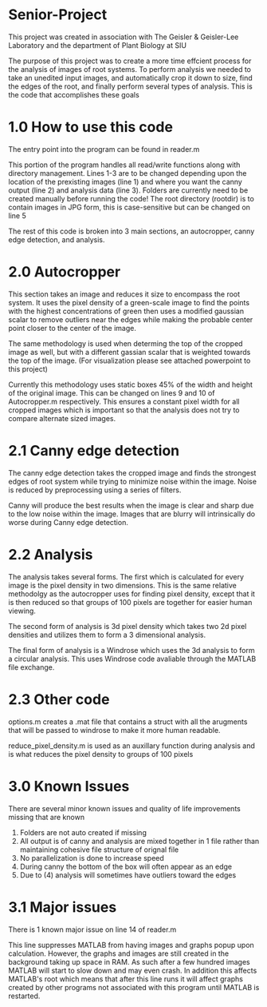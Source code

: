 # **Senior-Project**

This project was created in association with The Geisler & Geisler-Lee Laboratory and the department of Plant Biology at SIU

The purpose of this project was to create a more time effcient process for the analysis of images of root systems.  To perform analysis we needed to take an unedited input images, and automatically crop it down to size, find the edges of the root, and finally perform several types of analysis.  This is the code that accomplishes these goals

# 1.0 How to use this code

The entry point into the program can be found in reader.m

This portion of the program handles all read/write functions along with directory management.  Lines 1-3 are to be changed depending upon the location of the prexisting images (line 1) and where you want the canny output (line 2) and analysis data (line 3).  Folders are currently need to be created manually before running the code!  The root directory (rootdir) is to contain images in JPG form, this is case-sensitive but can be changed on line 5

The rest of this code is broken into 3 main sections, an autocropper, canny edge detection, and analysis.

# 2.0 Autocropper

This section takes an image and reduces it size to encompass the root system.  It uses the pixel density of a green-scale image to find the points with the highest concentrations of green then uses a modified gaussian scalar to remove outliers near the edges while making the probable center point closer to the center of the image.

The same methodology is used when determing the top of the cropped image as well, but with a different gassian scalar that is weighted towards the top of the image.  (For visualization please see attached powerpoint to this project)

Currently this methodology uses static boxes 45% of the width and height of the original image. This can be changed on lines 9 and 10 of Autocropper.m respectively.
This ensures a constant pixel width for all cropped images which is important so that the analysis does not try to compare alternate sized images.

# 2.1 Canny edge detection

The canny edge detection takes the cropped image and finds the strongest edges of root system while trying to minimize noise within the image. Noise is reduced by preprocessing using a series of filters.

Canny will produce the best results when the image is clear and sharp due to the low noise within the image.  Images that are blurry will intrinsically do worse during Canny edge detection.

# 2.2 Analysis

The analysis takes several forms.  The first which is calculated for every image is the pixel density in two dimensions.  This is the same relative methodolgy as the autocropper uses for finding pixel density, except that it is then reduced so that groups of 100 pixels are together for easier human viewing.

The second form of analysis is 3d pixel density which takes two 2d pixel densities and utilizes them to form a 3 dimensional analysis.

The final form of analysis is a Windrose which uses the 3d analysis to form a circular analysis.  This uses Windrose code avaliable through the MATLAB file exchange.

# 2.3 Other code

options.m creates a .mat file that contains a struct with all the arugments that will be passed to windrose to make it more human readable.

reduce_pixel_density.m is used as an auxillary function during analysis and is what reduces the pixel density to groups of 100 pixels

# 3.0 Known Issues

There are several minor known issues and quality of life improvements missing that are known
1. Folders are not auto created if missing
2. All output is of canny and analysis are mixed together in 1 file rather than maintaining cohesive file structure of orignal file
3. No parallelization is done to increase speed
4. During canny the bottom of the box will often appear as an edge
5. Due to (4) analysis will sometimes have outliers toward the edges

# 3.1 Major issues

There is 1 known major issue on line 14 of reader.m

This line suppresses MATLAB from having images and graphs popup upon calculation.  However, the graphs and images are still created in the background taking up space in RAM.  As such after a few hundred images MATLAB will start to slow down and may even crash.  In addition this affects MATLAB's root which means that after this line runs it will affect graphs created by other programs not associated with this program until MATLAB is restarted.
